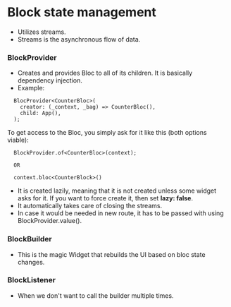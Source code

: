 # Block state management
* Utilizes streams.
* Streams is the asynchronous flow of data.

### BlockProvider
* Creates and provides Bloc to all of its children. It is basically dependency injection.
* Example:
```
  BlocProvider<CounterBloc>(
    creator: (_context, _bag) => CounterBloc(),
    child: App(),
  );
```

To get access to the Bloc, you simply ask for it like this (both options viable):
```
  BlockProvider.of<CounterBloc>(context);

  OR

  context.bloc<CounterBlock>()
```

* It is created lazily, meaning that it is not created unless some widget asks for it. If you want to force create it, then set **lazy: false**.
* It automatically takes care of closing the streams.
* In case it would be needed in new route, it has to be passed with using BlockProvider.value().

### BlockBuilder
* This is the magic Widget that rebuilds the UI based on bloc state changes.

### BlockListener
* When we don't want to call the builder multiple times.
